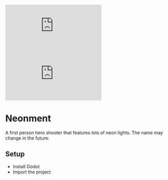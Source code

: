 [![Matrix](https://img.shields.io/matrix/neonment:matrix.org?label=General%20Chat&style=flat-square)](https://matrix.to/#/!bvDgjKjhEDWtYXoeXn:matrix.org?via=feneas.org&via=matrix.org)
[![Matrix](https://img.shields.io/matrix/neonment-dev:matrix.org?label=Dev%20Chat&style=flat-square)](https://matrix.to/#/!iBcMbYbiTGUBxLqqlJ:matrix.org?via=feneas.org&via=matrix.org&via=t2bot.io)

# Neonment
A first person hero shooter that features lots of neon lights. The name may change in the future.

## Setup
- Install Godot
- Import the project
